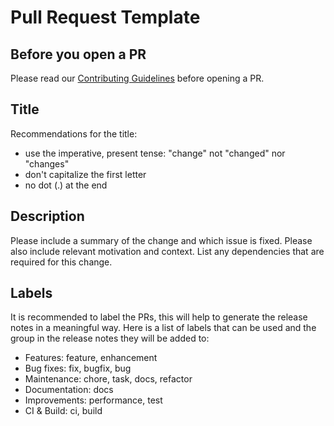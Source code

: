 # Pull Request Template

## Before you open a PR

Please read our [Contributing Guidelines](CONTRIBUTING.md) before opening a PR.

## Title
Recommendations for the title:
* use the imperative, present tense: "change" not "changed" nor "changes"
* don't capitalize the first letter
* no dot (.) at the end


## Description

Please include a summary of the change and which issue is fixed. Please also include relevant motivation and context. 
List any dependencies that are required for this change.

## Labels

It is recommended to label the PRs, this will help to generate the release notes in a meaningful way. Here is a list of
labels that can be used and the group in the release notes they will be added to:

* Features: feature, enhancement  
* Bug fixes: fix, bugfix, bug
* Maintenance: chore, task, docs, refactor
* Documentation: docs
* Improvements: performance, test
* CI & Build: ci, build